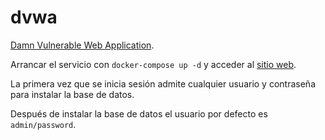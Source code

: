 # dvwa

[Damn Vulnerable Web Application](https://github.com/digininja/DVWA).

Arrancar el servicio con `docker-compose up -d` y acceder al [sitio web](http://localhost:5000).

La primera vez que se inicia sesión admite cualquier usuario y contraseña para instalar la base de datos.

Después de instalar la base de datos el usuario por defecto es `admin/password`.
